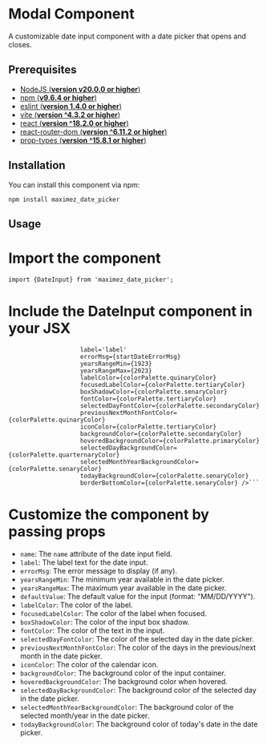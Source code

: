 # Modal Component

A customizable date input component with a date picker that opens and closes.

## Prerequisites

- [NodeJS (**version v20.0.0 or higher**)](https://nodejs.org/en/)
- [npm (**v9.6.4 or higher**)](https://www.npmjs.com/)
- [eslint (**version 1.4.0 or higher**)](https://eslint.org/)
- [vite (**version ^4.3.2 or higher**)](https://vitejs.dev/)
- [react (**version ^18.2.0 or higher**)](https://react.dev/)
- [react-router-dom (**version ^6.11.2 or higher**)](https://reactrouter.com/en/main)
- [prop-types (**version ^15.8.1 or higher**)](https://www.npmjs.com/package/prop-types)

## Installation

You can install this component via npm:

`npm install maximez_date_picker`

## Usage

# Import the component

`import {DateInput} from 'maximez_date_picker';`

# Include the DateInput component in your JSX

```                <DateInput name='name'
                    label='label'
                    errorMsg={startDateErrorMsg}
                    yearsRangeMin={1923}
                    yearsRangeMax={2023}
                    labelColor={colorPalette.quinaryColor}
                    focusedLabelColor={colorPalette.tertiaryColor}
                    boxShadowColor={colorPalette.senaryColor}
                    fontColor={colorPalette.tertiaryColor}
                    selectedDayFontColor={colorPalette.secondaryColor}
                    previousNextMonthFontColor={colorPalette.quinaryColor}
                    iconColor={colorPalette.tertiaryColor}
                    backgroundColor={colorPalette.secondaryColor}
                    hoveredBackgroundColor={colorPalette.primaryColor}
                    selectedDayBackgroundColor={colorPalette.quarternaryColor}
                    selectedMonthYearBackgroundColor={colorPalette.senaryColor}
                    todayBackgroundColor={colorPalette.senaryColor}
                    borderBottomColor={colorPalette.senaryColor} />```
```

# Customize the component by passing props

- `name`: The `name` attribute of the date input field.
- `label`: The label text for the date input.
- `errorMsg`: The error message to display (if any).
- `yearsRangeMin`: The minimum year available in the date picker.
- `yearsRangeMax`: The maximum year available in the date picker.
- `defaultValue`: The default value for the input (format: "MM/DD/YYYY").
- `labelColor`: The color of the label.
- `focusedLabelColor`: The color of the label when focused.
- `boxShadowColor`: The color of the input box shadow.
- `fontColor`: The color of the text in the input.
- `selectedDayFontColor`: The color of the selected day in the date picker.
- `previousNextMonthFontColor`: The color of the days in the previous/next month in the date picker.
- `iconColor`: The color of the calendar icon.
- `backgroundColor`: The background color of the input container.
- `hoveredBackgroundColor`: The background color when hovered.
- `selectedDayBackgroundColor`: The background color of the selected day in the date picker.
- `selectedMonthYearBackgroundColor`: The background color of the selected month/year in the date picker.
- `todayBackgroundColor`: The background color of today's date in the date picker.
